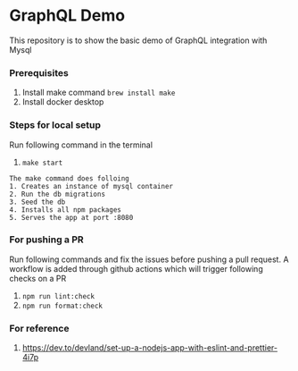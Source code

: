 # GraphQL Demo

This repository is to show the basic demo of GraphQL integration with Mysql

### Prerequisites

1. Install make command `brew install make`
2. Install docker desktop

### Steps for local setup

Run following command in the terminal

1. `make start`

```
The make command does folloing
1. Creates an instance of mysql container
2. Run the db migrations
3. Seed the db
4. Installs all npm packages
5. Serves the app at port :8080

```

### For pushing a PR

Run following commands and fix the issues before pushing a pull request. A workflow is added through github actions which will trigger following checks on a PR

1. `npm run lint:check`
2. `npm run format:check`

### For reference

1. https://dev.to/devland/set-up-a-nodejs-app-with-eslint-and-prettier-4i7p
